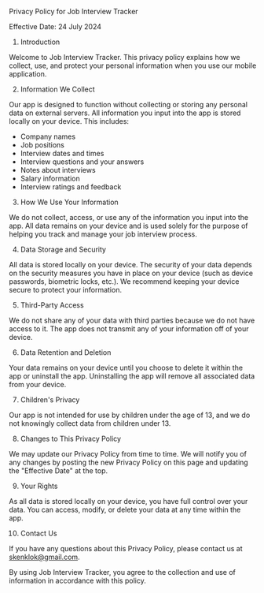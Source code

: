 Privacy Policy for Job Interview Tracker

Effective Date: 24 July 2024

1. Introduction

Welcome to Job Interview Tracker. This privacy policy explains how we collect, use, and protect your personal information when you use our mobile application.

2. Information We Collect

Our app is designed to function without collecting or storing any personal data on external servers. All information you input into the app is stored locally on your device. This includes:

- Company names
- Job positions
- Interview dates and times
- Interview questions and your answers
- Notes about interviews
- Salary information
- Interview ratings and feedback

3. How We Use Your Information

We do not collect, access, or use any of the information you input into the app. All data remains on your device and is used solely for the purpose of helping you track and manage your job interview process.

4. Data Storage and Security

All data is stored locally on your device. The security of your data depends on the security measures you have in place on your device (such as device passwords, biometric locks, etc.). We recommend keeping your device secure to protect your information.

5. Third-Party Access

We do not share any of your data with third parties because we do not have access to it. The app does not transmit any of your information off of your device.

6. Data Retention and Deletion

Your data remains on your device until you choose to delete it within the app or uninstall the app. Uninstalling the app will remove all associated data from your device.

7. Children's Privacy

Our app is not intended for use by children under the age of 13, and we do not knowingly collect data from children under 13.

8. Changes to This Privacy Policy

We may update our Privacy Policy from time to time. We will notify you of any changes by posting the new Privacy Policy on this page and updating the "Effective Date" at the top.

9. Your Rights

As all data is stored locally on your device, you have full control over your data. You can access, modify, or delete your data at any time within the app.

10. Contact Us

If you have any questions about this Privacy Policy, please contact us at skenklok@gmail.com.

By using Job Interview Tracker, you agree to the collection and use of information in accordance with this policy.

